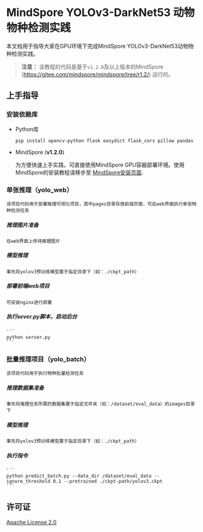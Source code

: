 # MindSpore YOLOv3-DarkNet53 动物物种检测实践

本文档用于指导大家在GPU环境下完成MindSpore YOLOv3-DarkNet53动物物种检测实践。

> **注意：** 该教程的代码是基于`v1.2.0`及以上版本的MindSpore (https://gitee.com/mindspore/mindspore/tree/r1.2/) 运行的。

## 上手指导

### 安装依赖库

* Python库

    ```
    pip install opencv-python flask easydict flask_cors pillow pandas
    ```

* MindSpore (**v1.2.0**)

    为方便快速上手实践，可直接使用MindSpore GPU容器部署环境。使用MindSpore的安装教程请移步至 [MindSpore安装页面](https://gitee.com/mindspore/mindspore/blob/master/README.md).

### 单张推理（yolo_web）
    该项目代码用于部署推理可视化项目，其中pages目录存放前端页面，可在web界面执行单张物种检测任务

##### 推理图片准备
    在web界面上传待推理图片

##### 模型推理
    事先将yolov3预训练模型置于指定目录下（如：./ckpt_path）

##### 部署前端web项目
    可安装nginx进行部署

##### 执行sever.py脚本，启动后台
    ```
    python server.py
    ```

### 批量推理项目（yolo_batch）
    该项目代码用于执行物种批量检测任务

##### 推理数据集准备
    事先将推理任务所需的数据集置于指定文件夹（如：/dataset/eval_data）的images目录下

##### 模型推理
    事先将yolov3预训练模型置于指定目录下（如：./ckpt_path）

##### 执行指令
    ```
    python predict_batch.py --data_dir /dataset/eval_data --ignore_threshold 0.1 --pretrained ./ckpt-path/yolov3.ckpt
    ```

## 许可证

[Apache License 2.0](LICENSE)
